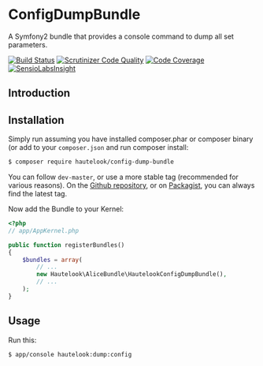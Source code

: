 ConfigDumpBundle
================

A Symfony2 bundle that provides a console command to dump all set parameters.

[![Build Status](https://travis-ci.org/hautelook/ConfigDumpBundle.svg)](https://travis-ci.org/hautelook/ConfigDumpBundle)
[![Scrutinizer Code Quality](https://scrutinizer-ci.com/g/hautelook/ConfigDumpBundle/badges/quality-score.png?b=master)](https://scrutinizer-ci.com/g/hautelook/ConfigDumpBundle/?branch=master)
[![Code Coverage](https://scrutinizer-ci.com/g/hautelook/ConfigDumpBundle/badges/coverage.png?b=master)](https://scrutinizer-ci.com/g/hautelook/ConfigDumpBundle/?branch=master)
[![SensioLabsInsight](https://insight.sensiolabs.com/projects/04397a3d-4e45-460c-a31b-f607ed8a6a2e/mini.png)](https://insight.sensiolabs.com/projects/04397a3d-4e45-460c-a31b-f607ed8a6a2e)

## Introduction

## Installation

Simply run assuming you have installed composer.phar or composer binary (or add to your `composer.json` and run composer
install:

```bash
$ composer require hautelook/config-dump-bundle
```

You can follow `dev-master`, or use a more stable tag (recommended for various reasons). On the
[Github repository](https://github.com/hautelook/ConfigDumpBundle), or on [Packagist](http://www.packagist.org), you can
always find the latest tag.

Now add the Bundle to your Kernel:

```php
<?php
// app/AppKernel.php

public function registerBundles()
{
    $bundles = array(
        // ...
        new Hautelook\AliceBundle\HautelookConfigDumpBundle(),
        // ...
    );
}
```


## Usage

Run this:

```bash
$ app/console hautelook:dump:config
```
